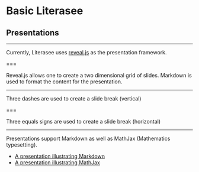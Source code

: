 # Basic Literasee
## Presentations

---

Currently, Literasee uses [reveal.js](http://lab.hakim.se/reveal-js/#/) as the presentation framework.

===

Reveal.js allows one to create a two dimensional grid of slides. Markdown is used to format the content for the presentation.

---

Three dashes are used to create a slide break (vertical)

===

Three equals signs are used to create a slide break (horizontal)


---

Presentations support Markdown as well as MathJax (Mathematics typesetting).

- [A presentation illustrating Markdown](https://view.literasee.io/literasee/Basic_Literasee--Markdown/presentation/#/)
- [A presentation illustrating MathJax](https://view.literasee.io/literasee/Basic_Literasee_Mathematics/presentation/#/)
